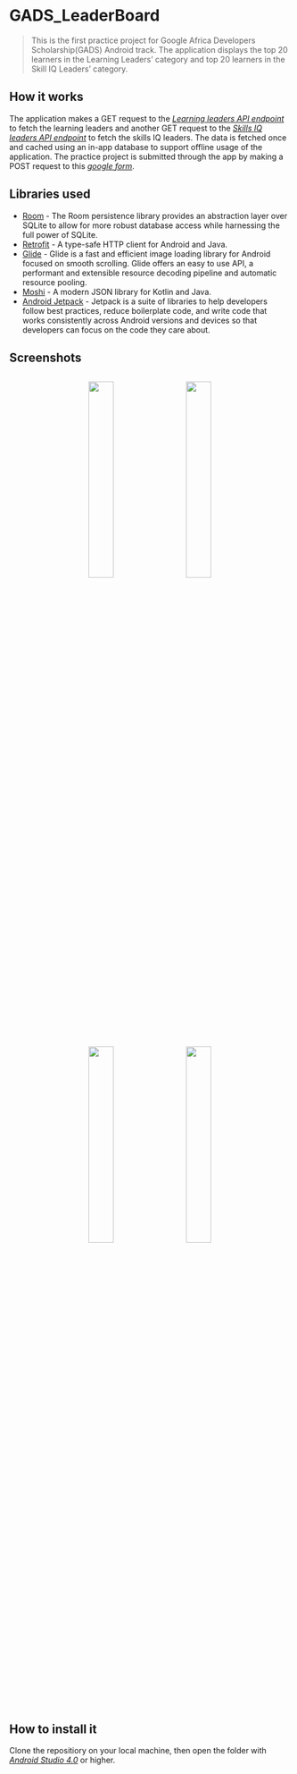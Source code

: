 # GADS_LeaderBoard
> This is the first practice project for Google Africa Developers Scholarship(GADS) Android track. 
> The application displays the top 20 learners in the Learning Leaders’ category and top 20 learners in the Skill IQ Leaders’ category.

## How it works 
The application makes a GET request to the <a href="https://gadsapi.herokuapp.com/api/hours" target="_blank">*Learning leaders API endpoint*</a>
to fetch the learning leaders and another GET request to the <a href="https://gadsapi.herokuapp.com/api/skilliq" target="_blank">*Skills IQ leaders API endpoint*</a>
to fetch the skills IQ leaders. The data is fetched once and cached using an in-app database to support offline usage of the application. The practice project is submitted through the app 
by making a POST request to this <a href="https://docs.google.com/forms/d/e/1FAIpQLSf9d1TcNU6zc6KR8bSEM41Z1g1zl35cwZr2xyjIhaMAz8WChQ/formResponse" target="_blank">*google form*</a>.

## Libraries used 
- [Room](https://developer.android.com/topic/libraries/architecture/room) - The Room persistence library provides an abstraction layer over SQLite to allow for more robust database access while harnessing the full power of SQLite.
- [Retrofit](https://square.github.io/retrofit/) - A type-safe HTTP client for Android and Java.
- [Glide](https://bumptech.github.io/glide/) - Glide is a fast and efficient image loading library for Android focused on smooth scrolling. Glide offers an easy to use API, a performant and extensible resource decoding pipeline and automatic resource pooling.
- [Moshi](https://square.github.io/moshi/1.x/moshi/) - A modern JSON library for Kotlin and Java.
- [Android Jetpack](https://developer.android.com/jetpack) - Jetpack is a suite of libraries to help developers follow best practices, reduce boilerplate code, and write code that works consistently across Android versions and devices so that developers can focus on the code they care about.

<h2 align="left">Screenshots</h2>
<h4 align="center">
<img src="https://user-images.githubusercontent.com/43956851/92654676-15c83c00-f2e8-11ea-818c-04676d44967a.png" width="30%" vspace="10" hspace="10">
<img src="https://user-images.githubusercontent.com/43956851/92654294-8f135f00-f2e7-11ea-92fa-2a8c5c9eb952.png" width="30%" vspace="10" hspace="10">
<img src="https://user-images.githubusercontent.com/43956851/92654884-6a6bb700-f2e8-11ea-9699-6412f5dfce94.png" width="30%" vspace="10" hspace="10">
<img src="https://user-images.githubusercontent.com/43956851/92654888-6b9ce400-f2e8-11ea-8e41-b329aaac777d.png" width="30%" vspace="10" hspace="10"><br>     


## How to install it 
Clone the repositiory on your local machine, then open the folder with <a href="https://developer.android.com/studio" target="_blank">*Android Studio 4.0*</a> or higher.
